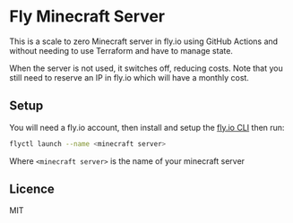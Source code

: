 # Fly Minecraft Server

This is a scale to zero Minecraft server in fly.io using GitHub Actions and without needing to use Terraform and have to manage state.

When the server is not used, it switches off, reducing costs. Note that you still need to reserve an IP in fly.io which will have a monthly cost. 

## Setup

You will need a fly.io account, then install and setup the [fly.io CLI](https://fly.io/docs/flyctl/install/) then run:

```bash
flyctl launch --name <minecraft server>
```

Where `<minecraft server>` is the name of your minecraft server

## Licence

MIT
